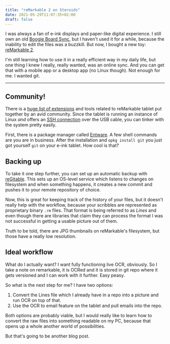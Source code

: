 ```yaml
---
title: "reMarkable 2 on Steroids"
date: 2021-05-29T11:07:35+02:00
draft: false
---
```


I was always a fan of e-ink displays and paper-like digital experience. I still own
an old [Boogie Board Sync](https://www.amazon.com/Boogie-Board-LCD-Writing-Tablet/dp/B00E8CIGCA),
but I haven't used it for a while, because the inability to edit the files was a buzzkill.
But now, I bought a new toy: [reMarkable 2](https://remarkable.com/).

I'm still learning how to use it in a really efficient way in my daily life, but one thing I knew
I really, really wanted, was an online sync. And you can get that with a mobile app or a desktop app
(no Linux though). Not enough for me. I wanted git.

---

## Community!

There is a [huge list of extensions](https://github.com/reHackable/awesome-reMarkable) and tools
related to reMarkable tablet put together by an avid community. Since the tablet is running an
instance of Linux *and* offers an [SSH connection](https://remarkablewiki.com/tech/ssh) over the
USB cable, you can tinker with the system pretty easily.

First, there is a package manager called [Entware](https://github.com/evidlo/remarkable_entware).
A few shell commands are you are in business. After the installation and `opkg install git` you
just got yourself `git` on your e-ink tablet. How cool is that?

## Backing up

To take it one step further, you can set up an automatic backup with
[reGitable](https://github.com/after-eight/regitable). This sets up an OS-level service which listens
to changes on filesystem and when something happens, it creates a new commit and pushes it to your
remote repository of choice.

Now, this is great for keeping track of the history of your files, but it doesn't really help with
the workflow, because your scribbles are represented as proprietary binary `.rm` files. That format
is being referred to as _Lines_ and even though there are libraries that claim they can process the format
I was not successful in getting a usable picture out of them.

Truth to be told, there are JPG thumbnails on reMarkable's filesystem, but those have a really low resolution.

## Ideal workflow

What do I actually want? I want fully functioning live OCR, obviously. So I take a note on remarkable,
it is OCRed and it is stored in git repo where it gets versioned and I can work with it further. Easy peasy.

So what is the next step for me? I have two options:

1. Convert the Lines file which I already have in a repo into a picture and run OCR on top of that.
1. Use the OCR to email feature on the tablet and pull emails into the repo.

Both options are probably viable, but I would really like to learn how to convert the raw files into
something readable on my PC, because that opens up a whole another world of possibilities.

But that's going to be another blog post.
